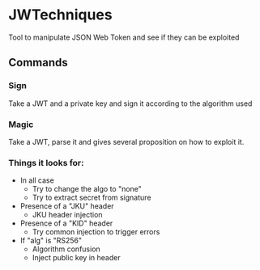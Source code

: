 # JWTechniques

Tool to manipulate JSON Web Token and see if they can be exploited


## Commands

### Sign

Take a JWT and a private key and sign it according to the algorithm used

### Magic

Take a JWT, parse it and gives several proposition on how to exploit it.

### Things it looks for:
- In all case 
    - Try to change the algo to "none"
    - Try to extract secret from signature 
- Presence of a "JKU" header
    - JKU header injection
- Presence of a "KID" header
    - Try common injection to trigger errors
- If "alg" is "RS256" 
    - Algorithm confusion
    - Inject public key in header